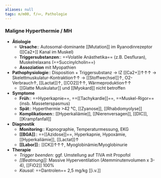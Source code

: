 ```yaml
---
aliases: null
tags: m/m00, f/💤, Pathologie
---
```

### Maligne Hyperthermie / MH
- **Ätiologie**
	- **Ursache**::  Autosomal-dominante [[Mutation]] im Ryanodinrezeptor ([[Ca2+]] Kanal im Muskel)
	- **Triggersubstanzen**:: ==Volatile Anästhetika== (z.B. Desfluran), Muskelrelaxans (==Succinylcholin==)
	- **Assoziation** mit Myopathien
- **Pathophysiologie**:: Disposition + Triggersubstanz → IZ [[Ca2+]]↑↑↑ → Skelettmuskulatur-Kontraktion↑↑ → [[Stoffwechsel]]↑, O2-Verbrauch↑, [[Lactat]]↑, [[CO2]]↑↑, Wärmeproduktion↑↑
	- [[Glatte Muskulatur]] und [[Myokard]] nicht betroffen
- **Symptome**
	- **Früh**:: ==Hyperkapnie==, ==[[Tachykardie]]==, ==Muskel-Rigor== (insb. Masseterspasmus)
	- **Spät**:: Hyperthermie >42 °C, [[Zyanose]], [[Rhabdomyolyse]]
	- **Komplikationen**:: [[Hyperkaliämie]], [[Nierenversagen]], [[DIC]], [[Krampfanfall]]
- **Diagnostik**
	- **Monitoring**:: Kapnographie, Temperaturmessung, EKG
	- **[[BGA]]**:: ==[[Azidose]]==, Hyperkapnie, Hypoxämie, [[Hyperkaliämie]], [[Lactat]]↑ 
	- **[[Labor]]**:: [[CK]]↑↑↑, Myoglobinämie/Myoglobinurie
- **Therapie**
	- *Trigger beenden:* ggf. Umstellung auf TIVA mit Propofol
	- *[[Beatmung]]:* Massive Hyperventilation (Atemminutenvolumen x 3-4), [[FiO2]] 100%
	- *Kausal:* ==Dantrolen== 2,5 mg/kg [[i.v.]]